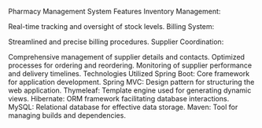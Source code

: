 
Pharmacy Management System
Features
Inventory Management:

Real-time tracking and oversight of stock levels.
Billing System:

Streamlined and precise billing procedures.
Supplier Coordination:

Comprehensive management of supplier details and contacts.
Optimized processes for ordering and reordering.
Monitoring of supplier performance and delivery timelines.
Technologies Utilized
Spring Boot: Core framework for application development.
Spring MVC: Design pattern for structuring the web application.
Thymeleaf: Template engine used for generating dynamic views.
Hibernate: ORM framework facilitating database interactions.
MySQL: Relational database for effective data storage.
Maven: Tool for managing builds and dependencies.
  




